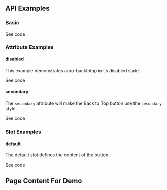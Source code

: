 <!-- AURO-GENERATED-CONTENT:START (FILE:src=../docs/api.md) -->
<!-- AURO-GENERATED-CONTENT:END -->

## API Examples

### Basic

<div class="exampleWrapper">
  <!-- AURO-GENERATED-CONTENT:START (FILE:src=../apiExamples/basic.html) -->
  <!-- AURO-GENERATED-CONTENT:END -->
  <!-- AURO-GENERATED-CONTENT:START (FILE:src=../apiExamples/basicButtonOnly.html) -->
  <!-- AURO-GENERATED-CONTENT:END -->
</div>
<auro-accordion alignRight>
  <span slot="trigger">See code</span>

<!-- AURO-GENERATED-CONTENT:START (CODE:src=../apiExamples/basic.html) -->
<!-- AURO-GENERATED-CONTENT:END -->

</auro-accordion>

### Attribute Examples

#### disabled

This example demonstrates auro-backtotop in its disabled state.

<div class="exampleWrapper">
  <!-- AURO-GENERATED-CONTENT:START (FILE:src=../apiExamples/disabledButtonOnly.html) -->
  <!-- AURO-GENERATED-CONTENT:END -->
</div>
<auro-accordion alignRight>
  <span slot="trigger">See code</span>

<!-- AURO-GENERATED-CONTENT:START (CODE:src=../apiExamples/disabled.html) -->
<!-- AURO-GENERATED-CONTENT:END -->

</auro-accordion>

#### secondary

The `secondary` attribute will make the Back to Top button use the `secondary` style.

<div class="exampleWrapper">
  <!-- AURO-GENERATED-CONTENT:START (FILE:src=../apiExamples/secondaryButtonOnly.html) -->
  <!-- AURO-GENERATED-CONTENT:END -->
</div>

<auro-accordion alignRight>
  <span slot="trigger">See code</span>

<!-- AURO-GENERATED-CONTENT:START (CODE:src=../apiExamples/secondary.html) -->
<!-- AURO-GENERATED-CONTENT:END -->

</auro-accordion>

### Slot Examples

#### default

The default slot defines the content of the button.

<div class="exampleWrapper">
  <!-- AURO-GENERATED-CONTENT:START (FILE:src=../apiExamples/basicButtonOnly.html) -->
  <!-- AURO-GENERATED-CONTENT:END -->
</div>
<auro-accordion alignRight>
  <span slot="trigger">See code</span>

<!-- AURO-GENERATED-CONTENT:START (CODE:src=../apiExamples/basic.html) -->
<!-- AURO-GENERATED-CONTENT:END -->

</auro-accordion>

## Page Content For Demo

<!-- AURO-GENERATED-CONTENT:START (FILE:src=../apiExamples/pageContent.html) -->
<!-- AURO-GENERATED-CONTENT:END -->
